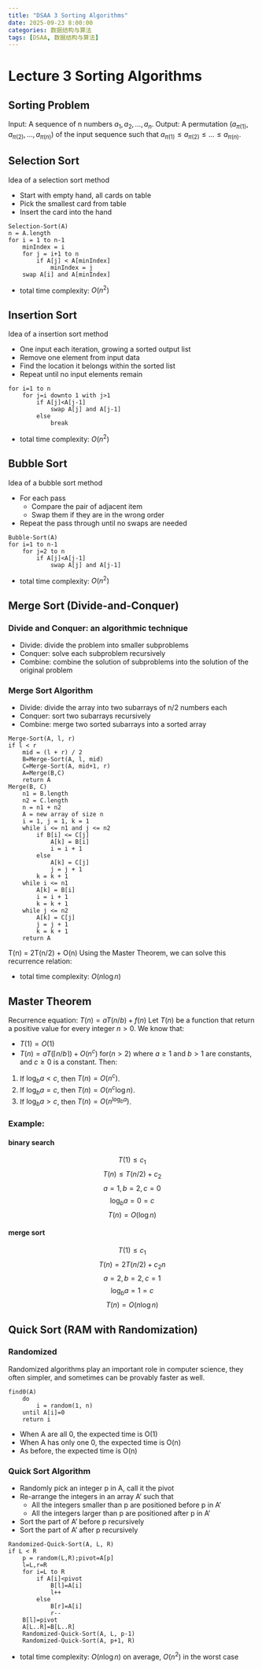 ```yaml
---
title: "DSAA 3 Sorting Algorithms"
date: 2025-09-23 8:00:00
categories: 数据结构与算法
tags: [DSAA, 数据结构与算法]
---
```

# Lecture 3 Sorting Algorithms
## Sorting Problem
Input: A sequence of n numbers $a_1, a_2, \ldots, a_n$.
Output: A permutation $(a_{\pi(1)}, a_{\pi(2)}, \ldots, a_{\pi(n)})$ of the input sequence such that $a_{\pi(1)} \leq a_{\pi(2)} \leq \ldots \leq a_{\pi(n)}$.
## Selection Sort
Idea of a selection sort method
- Start with empty hand, all cards on table
- Pick the smallest card from table
- Insert the card into the hand
```
Selection-Sort(A)
n = A.length
for i = 1 to n-1
    minIndex = i
    for j = i+1 to n
        if A[j] < A[minIndex]
            minIndex = j
    swap A[i] and A[minIndex]
```
- total time complexity: $O(n^2)$
## Insertion Sort
Idea of a insertion sort method
- One input each iteration, growing a sorted output list
- Remove one element from input data
- Find the location it belongs within the sorted list
- Repeat until no input elements remain
```
for i=1 to n
    for j=i downto 1 with j>1
        if A[j]<A[j-1]
            swap A[j] and A[j-1]
        else
            break
```
- total time complexity: $O(n^2)$
## Bubble Sort
Idea of a bubble sort method
- For each pass
    - Compare the pair of adjacent item
    - Swap them if they are in the wrong order
- Repeat the pass through until no swaps are needed
```
Bubble-Sort(A)
for i=1 to n-1
    for j=2 to n
        if A[j]<A[j-1]
            swap A[j] and A[j-1]
```
- total time complexity: $O(n^2)$
## Merge Sort (Divide-and-Conquer)
### Divide and Conquer: an algorithmic technique
- Divide: divide the problem into smaller 
subproblems
- Conquer: solve each subproblem recursively
- Combine: combine the solution of subproblems into the solution of the original problem
### Merge Sort Algorithm
- Divide: divide the array into two subarrays of n/2 numbers each
- Conquer: sort two subarrays recursively
- Combine: merge two sorted subarrays into a sorted array
```
Merge-Sort(A, l, r)
if l < r
    mid = (l + r) / 2
    B=Merge-Sort(A, l, mid)
    C=Merge-Sort(A, mid+1, r)
    A=Merge(B,C)
    return A
Merge(B, C)
    n1 = B.length
    n2 = C.length
    n = n1 + n2
    A = new array of size n
    i = 1, j = 1, k = 1
    while i <= n1 and j <= n2
        if B[i] <= C[j]
            A[k] = B[i]
            i = i + 1
        else
            A[k] = C[j]
            j = j + 1
        k = k + 1
    while i <= n1
        A[k] = B[i]
        i = i + 1
        k = k + 1
    while j <= n2
        A[k] = C[j]
        j = j + 1
        k = k + 1
    return A
```
T(n) = 2T(n/2) + O(n)
Using the Master Theorem, we can solve this recurrence relation:
- total time complexity: $O(n \log n)$

## Master Theorem
Recurrence equation: $T(n) = a T(n/b) + f(n)$
Let $T(n)$ be a function that return a positive value for every integer $n>0$. We know that:
- $T(1)=O(1)$
- $T(n)=a T(\lceil n/b \rceil)+O(n^c)$ for($n>2$)
where $a \geq 1$ and $b > 1$ are constants, and $c \geq 0$ is a constant.
Then:
1. If $\log_b a < c$, then $T(n) = O(n^c)$.
2. If $\log_b a = c$, then $T(n) = O(n^c \log n)$.
3. If $\log_b a > c$, then $T(n) = O(n^{\log_b a})$.
### Example:
#### binary search
$$T(1)\leq c_1$$
$$T(n)\leq T(n/2) + c_2$$
$$a=1,b=2,c=0$$
$$\log_b a=0=c$$
$$T(n)=O(\log n)$$
#### merge sort
$$T(1)\leq c_1$$
$$T(n)= 2T(n/2) + c_2 n$$
$$a=2,b=2,c=1$$
$$\log_b a=1=c$$
$$T(n)=O(n \log n)$$
## Quick Sort (RAM with Randomization)
### Randomized
Randomized algorithms play an important role in computer science, they often simpler, and sometimes can be provably faster as well.
```
find0(A)
    do
        i = random(1, n)
    until A[i]=0
    return i
```
- When A are all 0, the expected time is O(1)
- When A has only one 0, the expected time is O(n)
- As before, the expected time is O(n)
### Quick Sort Algorithm
- Randomly pick an integer p in A, call it the pivot
- Re-arrange the integers in an array A’ such that
  - All the integers smaller than p are positioned before p in A’
  - All the integers larger than p are positioned after p in A’
- Sort the part of A’ before p recursively
- Sort the part of A’ after p recursively
```
Randomized-Quick-Sort(A, L, R)
if L < R
    p = random(L,R);pivot=A[p]
    l=L,r=R
    for i=L to R
        if A[i]<pivot
            B[l]=A[i]
            l++
        else
            B[r]=A[i]
            r--
    B[l]=pivot
    A[L..R]=B[L..R]
    Randomized-Quick-Sort(A, L, p-1)
    Randomized-Quick-Sort(A, p+1, R)
```
- total time complexity: $O(n \log n)$ on average, $O(n^2)$ in the worst case